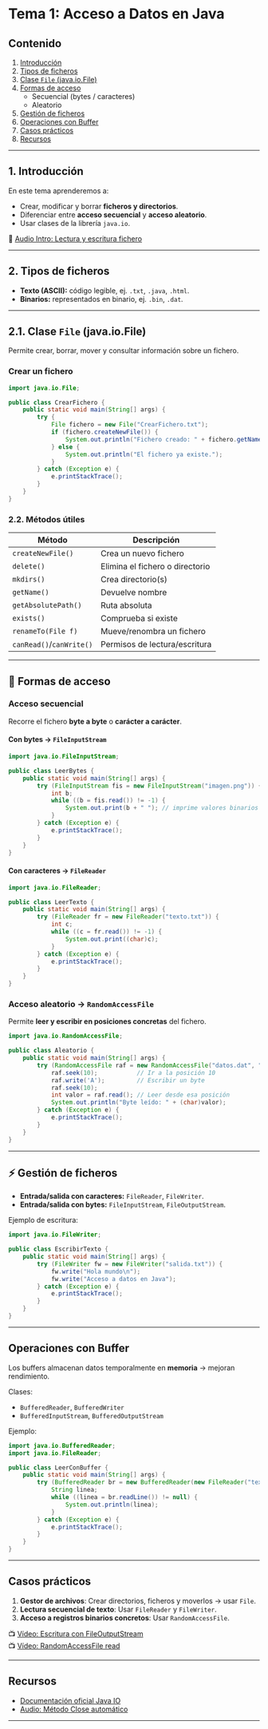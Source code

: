 
# Tema 1: Acceso a Datos en Java

## Contenido
1. [Introducción](#-introducción)
2. [Tipos de ficheros](#-tipos-de-ficheros)
3. [Clase `File` (java.io.File)](#-clase-file-javaiofile)
4. [Formas de acceso](#-formas-de-acceso)
   - Secuencial (bytes / caracteres)
   - Aleatorio
5. [Gestión de ficheros](#-gestión-de-ficheros)
6. [Operaciones con Buffer](#-operaciones-con-buffer)
7. [Casos prácticos](#-casos-prácticos)
8. [Recursos](#-recursos)

---

## 1. Introducción
En este tema aprenderemos a:
- Crear, modificar y borrar **ficheros y directorios**.
- Diferenciar entre **acceso secuencial** y **acceso aleatorio**.
- Usar clases de la librería `java.io`.

📎 [Audio Intro: Lectura y escritura fichero](https://bit.ly/3dwGW6X)

---

## 2. Tipos de ficheros
- **Texto (ASCII):** código legible, ej. `.txt`, `.java`, `.html`.
- **Binarios:** representados en binario, ej. `.bin`, `.dat`.

---

## 2.1. Clase `File` (java.io.File)
Permite crear, borrar, mover y consultar información sobre un fichero.

### Crear un fichero
```java
import java.io.File;

public class CrearFichero {
    public static void main(String[] args) {
        try {
            File fichero = new File("CrearFichero.txt");
            if (fichero.createNewFile()) {
                System.out.println("Fichero creado: " + fichero.getName());
            } else {
                System.out.println("El fichero ya existe.");
            }
        } catch (Exception e) {
            e.printStackTrace();
        }
    }
}
```

### 2.2. Métodos útiles
| Método               | Descripción                            |
|----------------------|----------------------------------------|
| `createNewFile()`    | Crea un nuevo fichero                  |
| `delete()`           | Elimina el fichero o directorio        |
| `mkdirs()`           | Crea directorio(s)                     |
| `getName()`          | Devuelve nombre                        |
| `getAbsolutePath()`  | Ruta absoluta                          |
| `exists()`           | Comprueba si existe                    |
| `renameTo(File f)`   | Mueve/renombra un fichero              |
| `canRead()`/`canWrite()` | Permisos de lectura/escritura       |

---

## 🔄 Formas de acceso
### Acceso secuencial
Recorre el fichero **byte a byte** o **carácter a carácter**.

#### Con bytes → `FileInputStream`
```java
import java.io.FileInputStream;

public class LeerBytes {
    public static void main(String[] args) {
        try (FileInputStream fis = new FileInputStream("imagen.png")) {
            int b;
            while ((b = fis.read()) != -1) {
                System.out.print(b + " "); // imprime valores binarios
            }
        } catch (Exception e) {
            e.printStackTrace();
        }
    }
}
```

#### Con caracteres → `FileReader`
```java
import java.io.FileReader;

public class LeerTexto {
    public static void main(String[] args) {
        try (FileReader fr = new FileReader("texto.txt")) {
            int c;
            while ((c = fr.read()) != -1) {
                System.out.print((char)c);
            }
        } catch (Exception e) {
            e.printStackTrace();
        }
    }
}
```

### Acceso aleatorio → `RandomAccessFile`
Permite **leer y escribir en posiciones concretas** del fichero.

```java
import java.io.RandomAccessFile;

public class Aleatorio {
    public static void main(String[] args) {
        try (RandomAccessFile raf = new RandomAccessFile("datos.dat", "rw")) {
            raf.seek(10);           // Ir a la posición 10
            raf.write('A');         // Escribir un byte
            raf.seek(10);
            int valor = raf.read(); // Leer desde esa posición
            System.out.println("Byte leído: " + (char)valor);
        } catch (Exception e) {
            e.printStackTrace();
        }
    }
}
```

---

## ⚡ Gestión de ficheros
- **Entrada/salida con caracteres:** `FileReader`, `FileWriter`.
- **Entrada/salida con bytes:** `FileInputStream`, `FileOutputStream`.

Ejemplo de escritura:
```java
import java.io.FileWriter;

public class EscribirTexto {
    public static void main(String[] args) {
        try (FileWriter fw = new FileWriter("salida.txt")) {
            fw.write("Hola mundo\n");
            fw.write("Acceso a datos en Java");
        } catch (Exception e) {
            e.printStackTrace();
        }
    }
}
```

---

## Operaciones con Buffer
Los buffers almacenan datos temporalmente en **memoria** → mejoran rendimiento.

Clases:
- `BufferedReader`, `BufferedWriter`
- `BufferedInputStream`, `BufferedOutputStream`

Ejemplo:
```java
import java.io.BufferedReader;
import java.io.FileReader;

public class LeerConBuffer {
    public static void main(String[] args) {
        try (BufferedReader br = new BufferedReader(new FileReader("texto.txt"))) {
            String linea;
            while ((linea = br.readLine()) != null) {
                System.out.println(linea);
            }
        } catch (Exception e) {
            e.printStackTrace();
        }
    }
}
```

---

## Casos prácticos
1. **Gestor de archivos**: Crear directorios, ficheros y moverlos → usar `File`.  
2. **Lectura secuencial de texto**: Usar `FileReader` y `FileWriter`.  
3. **Acceso a registros binarios concretos**: Usar `RandomAccessFile`.  

📺 [Vídeo: Escritura con FileOutputStream](https://bit.ly/2U3CBQX)  
📺 [Vídeo: RandomAccessFile read](https://bit.ly/2MqSY66)  

---

## Recursos
- [Documentación oficial Java IO](https://docs.oracle.com/javase/8/docs/api/?java/io)  
- [Audio: Método Close automático](https://bit.ly/3dyeWjm)  

---

